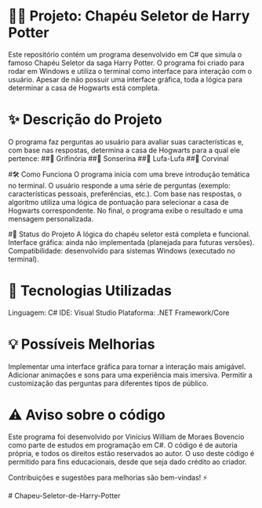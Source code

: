 # 🧙‍♂️ Projeto: Chapéu Seletor de Harry Potter
Este repositório contém um programa desenvolvido em C# que simula o famoso Chapéu Seletor da saga Harry Potter. O programa foi criado para rodar em Windows e utiliza o terminal como interface para interação com o usuário. Apesar de não possuir uma interface gráfica, toda a lógica para determinar a casa de Hogwarts está completa.

# ✨ Descrição do Projeto
O programa faz perguntas ao usuário para avaliar suas características e, com base nas respostas, determina a casa de Hogwarts para a qual ele pertence:
##🏰 Grifinória
##🐍 Sonserina
##🦡 Lufa-Lufa
##🦅 Corvinal

#🛠️ Como Funciona
O programa inicia com uma breve introdução temática no terminal.
O usuário responde a uma série de perguntas (exemplo: características pessoais, preferências, etc.).
Com base nas respostas, o algoritmo utiliza uma lógica de pontuação para selecionar a casa de Hogwarts correspondente.
No final, o programa exibe o resultado e uma mensagem personalizada.

#🚀 Status do Projeto
A lógica do chapéu seletor está completa e funcional.
Interface gráfica: ainda não implementada (planejada para futuras versões).
Compatibilidade: desenvolvido para sistemas Windows (executado no terminal).

# 🔧 Tecnologias Utilizadas
Linguagem: C#
IDE: Visual Studio
Plataforma: .NET Framework/Core

# 💡 Possíveis Melhorias
Implementar uma interface gráfica para tornar a interação mais amigável.
Adicionar animações e sons para uma experiência mais imersiva.
Permitir a customização das perguntas para diferentes tipos de público.

# ⚠️ Aviso sobre o código
Este programa foi desenvolvido por Vinícius William de Moraes Bovencio como parte de estudos em programação em C#. O código é de autoria própria, e todos os direitos estão reservados ao autor. O uso deste código é permitido para fins educacionais, desde que seja dado crédito ao criador.

Contribuições e sugestões para melhorias são bem-vindas! ⚡


#   C h a p e u - S e l e t o r - d e - H a r r y - P o t t e r 
 
 
